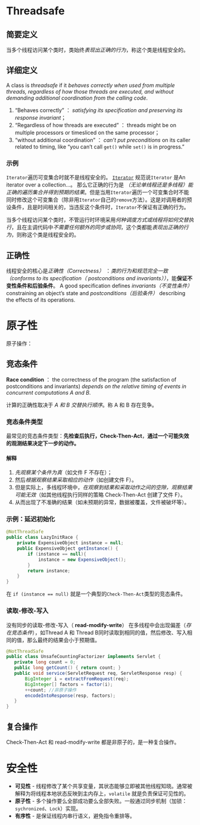 # Threadsafe
## 简要定义
当多个线程访问某个类时，类始终*表现出正确的行为*，称这个类是线程安全的。

## 详细定义
A class  is _threadsafe_ if it *behaves correctly when used from multiple threads, regardless of how those threads are executed, and without demanding additional coordination from the calling code*.

1. “Behaves correctly” ： *satisfying its specification and preserving its response invariant*；
2. “Regardless of how threads are executed” ： threads might be on multiple processors or timesliced on the same processor；
3. “without additional coordination” ： *can’t put preconditions* on its caller related to timing, like “you can’t call `get()` while `set()` is in progress.”

### 示例
`Iterator`遍历可变集合时就不是线程安全的。
[`Iterator`](https://docs.oracle.com/en/java/javase/15/docs/api/java.base/java/util/Iterator.html) 规范说`Iterator` 是An iterator over a collection...。
那么它正确的行为是 *（无论单线程还是多线程）能正确的遍历集合并得到预期的结果*。但是当用`Iterator`遍历一个可变集合时不能同时修改这个可变集合（除非用`Iterator`自己的`remove`方法）。这是对调用者的预设条件，且是时间相关的，当违反这个条件时，`Iterator`不保证有正确的行为。

当多个线程访问某个类时，不管运行时环境采用*何种调度方式或线程将如何交替执行*，且在主调代码中*不需要任何额外的同步或协同*，这个类都能*表现出正确的行为*，则称这个类是线程安全的。

## 正确性
线程安全的核心是*正确性（Correctness）* ：*类的行为和规范完全一致（conforms to its specification（ postconditions and invariants））*，能**保证不变性条件和后验条件**。
A good specification defines *invariants（不变性条件）* constraining an object’s state and *postconditions（后验条件）* describing the effects of its operations.

# 原子性
原子操作：
## 竞态条件
**Race condition** ： the correctness of the program (the satisfaction of postconditions and invariants) *depends on the relative timing of events in concurrent computations A and B*.

计算的正确性取决于 *A 和 B 交替执行顺序*。称 A 和 B 存在竞争。

### 竞态条件类型
最常见的竞态条件类型：**先检查后执行，Check-Then-Act**，**通过一个可能失效的观测结果决定下一步的动作。**

#### 解释
1. *先观察某个条件为真*（如文件 F 不存在）；
2. 然后*根据观察结果采取相应的动作*（如创建文件 F）。
3. 但是实际上，多线程环境中，*在观察到结果和采取动作之间的空隙，观察结果可能无效*（如其他线程执行同样的策略 Check-Then-Act 创建了文件 F）。
4. 从而出现了不准确的结果（如未预期的异常，数据被覆盖，文件被破坏等）。
  

### 示例：延迟初始化
```java
@NotThreadSafe
public class LazyInitRace {
	private ExpensiveObject instance = null;
	public ExpensiveObject getInstance() {
		if (instance == null){
			instance = new ExpensiveObject();
		}
		return instance;
	}
}
```

在 `if (instance == null)` 就是一个典型的`Check-Then-Act`类型的竞态条件。

### 读取-修改-写入
没有同步的读取-修改-写入（ **read-modify-write**） 在多线程中会出现偏差（*存在竞态条件*），如Thread A 和 Thread B同时读取到相同的值，然后修改、写入相同的值，那么最终的结果会小于预期值。
 
 ```java
 @NotThreadSafe
public class UnsafeCountingFactorizer implements Servlet {
	private long count = 0;
	public long getCount() { return count; }
	public void service(ServletRequest req, ServletResponse resp) {
		BigInteger i = extractFromRequest(req);
		BigInteger[] factors = factor(i);
		++count; //非原子操作
		encodeIntoResponse(resp, factors);
	}
}
```

## 复合操作
Check-Then-Act 和 read-modify-write 都是非原子的，是一种复合操作。

# 安全性

-   **可见性** - 线程修改了某个共享变量，其状态能够立即被其他线程知晓。通常被解释为将线程本地状态反映到主内存上，`volatile` 就是负责保证可见性的。
-   **原子性** - 多个操作要么全部成功要么全部失败。一般通过同步机制（加锁：`sychronized`、`Lock`）实现。
-   **有序性** - 是保证线程内串行语义，避免指令重排等。

